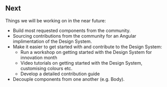 ## Next

Things we will be working on in the near future:

- Build most requested components from the community.
- Sourcing contributions from the community for an Angular implimentation of the Design System.
- Make it easier to get started with and contribute to the Design System:
    - Run a workshop on getting started with the Design System for innovation month
    - Video tutorials on getting started with the Design System, customising colours etc.
    - Develop a detailed contribution guide
- Decouple components from one another (e.g. Body).